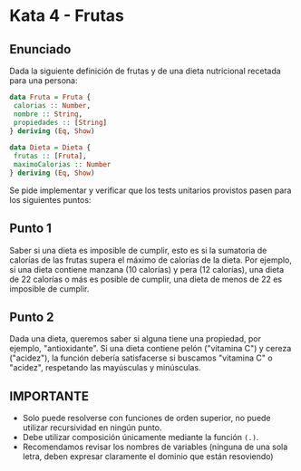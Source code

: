 # Kata 4 - Frutas

## Enunciado

Dada la siguiente definición de frutas y de una dieta nutricional recetada para una persona:

```hs
data Fruta = Fruta {
 calorias :: Number,
 nombre :: String,
 propiedades :: [String]
} deriving (Eq, Show)
 
data Dieta = Dieta {
 frutas :: [Fruta],
 maximoCalorias :: Number
} deriving (Eq, Show)
```

Se pide implementar y verificar que los tests unitarios provistos pasen para los siguientes puntos:

## Punto 1

Saber si una dieta es imposible de cumplir, esto es si la sumatoria de calorías de las frutas supera el máximo de calorías de la dieta. Por ejemplo, si una dieta contiene manzana (10 calorías) y pera (12 calorías), una dieta de 22 calorías o más es posible de cumplir, una dieta de menos de 22 es imposible de cumplir.

## Punto 2 

Dada una dieta, queremos saber si alguna tiene una propiedad, por ejemplo, "antioxidante". Si una dieta contiene pelón ("vitamina C") y cereza ("acidez"), la función debería satisfacerse si buscamos "vitamina C" o "acidez", respetando las mayúsculas y minúsculas.

## **IMPORTANTE**

- Solo puede resolverse con funciones de orden superior, no puede utilizar recursividad en ningún punto. 
- Debe utilizar composición únicamente mediante la función `(.)`.
- Recomendamos revisar los nombres de variables (ninguna de una sola letra, deben expresar claramente el dominio que están resoviendo)
